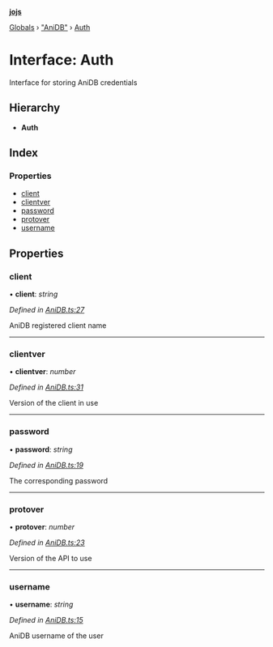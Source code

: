 **[jojs](../README.md)**

[Globals](../globals.md) › ["AniDB"](../modules/_anidb_.md) › [Auth](_anidb_.auth.md)

# Interface: Auth

Interface for storing AniDB credentials

## Hierarchy

* **Auth**

## Index

### Properties

* [client](_anidb_.auth.md#client)
* [clientver](_anidb_.auth.md#clientver)
* [password](_anidb_.auth.md#password)
* [protover](_anidb_.auth.md#protover)
* [username](_anidb_.auth.md#username)

## Properties

###  client

• **client**: *string*

*Defined in [AniDB.ts:27](https://github.com/ssd71/jojs/blob/68be524/src/AniDB.ts#L27)*

AniDB registered client name

___

###  clientver

• **clientver**: *number*

*Defined in [AniDB.ts:31](https://github.com/ssd71/jojs/blob/68be524/src/AniDB.ts#L31)*

Version of the client in use

___

###  password

• **password**: *string*

*Defined in [AniDB.ts:19](https://github.com/ssd71/jojs/blob/68be524/src/AniDB.ts#L19)*

The corresponding password

___

###  protover

• **protover**: *number*

*Defined in [AniDB.ts:23](https://github.com/ssd71/jojs/blob/68be524/src/AniDB.ts#L23)*

Version of the API to use

___

###  username

• **username**: *string*

*Defined in [AniDB.ts:15](https://github.com/ssd71/jojs/blob/68be524/src/AniDB.ts#L15)*

AniDB username of the user